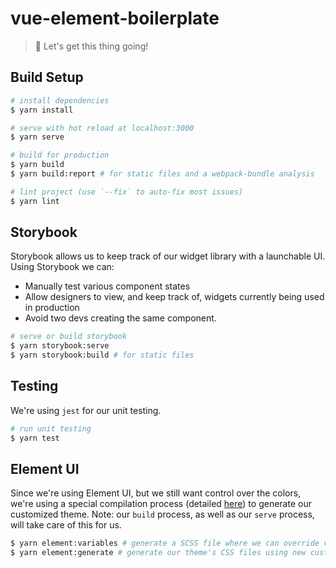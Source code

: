 # vue-element-boilerplate

> 🙏 Let's get this thing going!

## Build Setup

``` bash
# install dependencies
$ yarn install

# serve with hot reload at localhost:3000
$ yarn serve

# build for production
$ yarn build 
$ yarn build:report # for static files and a webpack-bundle analysis

# lint project (use `--fix` to auto-fix most issues)
$ yarn lint
```

## Storybook
Storybook allows us to keep track of our widget library with a launchable UI. Using Storybook we can:
  - Manually test various component states
  - Allow designers to view, and keep track of, widgets currently being used in production
  - Avoid two devs creating the same component.

``` bash
# serve or build storybook
$ yarn storybook:serve
$ yarn storybook:build # for static files
```

## Testing
We're using `jest` for our unit testing.

``` bash
# run unit testing
$ yarn test 
```

## Element UI
Since we're using Element UI, but we still want control over the colors,
we're using a special compilation process (detailed [here](https://element.eleme.io/#/en-US/component/custom-theme)) to generate our customized theme. Note: our `build` process, as well as our `serve` process,
will take care of this for us.

``` bash
$ yarn element:variables # generate a SCSS file where we can override variables
$ yarn element:generate # generate our theme's CSS files using new custom variables
```
